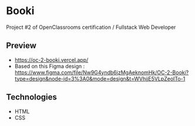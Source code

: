 # Booki

Project #2 of OpenClassrooms certification / Fullstack Web Developer

## Preview
- https://oc-2-booki.vercel.app/
- Based on this Figma design : https://www.figma.com/file/Nw9G4yndb6jzMgAeknomHk/OC-2-Booki?type=design&node-id=3%3A0&mode=design&t=WVhjjE5VLpZeoITo-1

## Technologies

- HTML
- CSS
